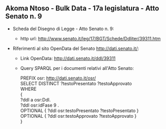 ## Akoma Ntoso - Bulk Data - 17a legislatura - Atto Senato n. 9 ##

* Scheda del Disegno di Legge - Atto Senato n. 9:
	* http url: http://www.senato.it/leg/17/BGT/Schede/Ddliter/39311.htm

* Riferimenti al sito OpenData del Senato http://dati.senato.it/:
	* Link OpenData: http://dati.senato.it/ddl/39311
	* Query SPARQL per i documenti relativi all'Atto Senato:

        PREFIX osr: <http://dati.senato.it/osr/>  
		SELECT DISTINCT ?testoPresentato ?testoApprovato  
		WHERE  
		{  
		    ?ddl a osr:Ddl.  
		    ?ddl osr:idFase 9 .  
		    OPTIONAL { ?ddl osr:testoPresentato ?testoPresentato }  
		    OPTIONAL { ?ddl osr:testoApprovato ?testoApprovato }  
		}
		
